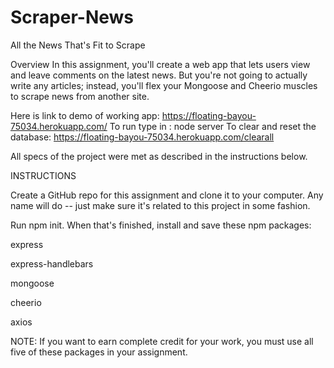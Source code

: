 # Scraper-News

All the News That's Fit to Scrape

Overview In this assignment, you'll create a web app that lets users view and leave comments on the latest news. But you're not going to actually write any articles; instead, you'll flex your Mongoose and Cheerio muscles to scrape news from another site.

Here is link to demo of working app: https://floating-bayou-75034.herokuapp.com/ To run type in : node server To clear and reset the database: https://floating-bayou-75034.herokuapp.com/clearall 

All specs of the project were met as described in the instructions below.

INSTRUCTIONS

Create a GitHub repo for this assignment and clone it to your computer. Any name will do -- just make sure it's related to this project in some fashion.

Run npm init. When that's finished, install and save these npm packages:

express

express-handlebars

mongoose

cheerio

axios

NOTE: If you want to earn complete credit for your work, you must use all five of these packages in your assignment.

